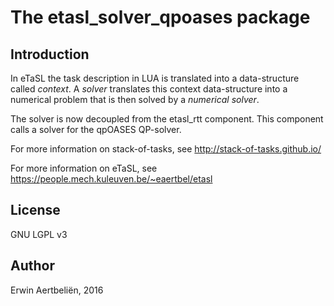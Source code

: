 The etasl_solver_qpoases package
================================

Introduction
------------

In eTaSL the task description in LUA is translated into a data-structure called *context*.  A *solver* translates
this context data-structure into a numerical problem that is then solved by a *numerical solver*.


The solver is now decoupled from the etasl_rtt component.
This component calls a solver for the qpOASES QP-solver. 

For more information on stack-of-tasks, see http://stack-of-tasks.github.io/

For more information on eTaSL, see https://people.mech.kuleuven.be/~eaertbel/etasl

License
-------
GNU LGPL v3


Author
------

Erwin Aertbeliën, 2016




